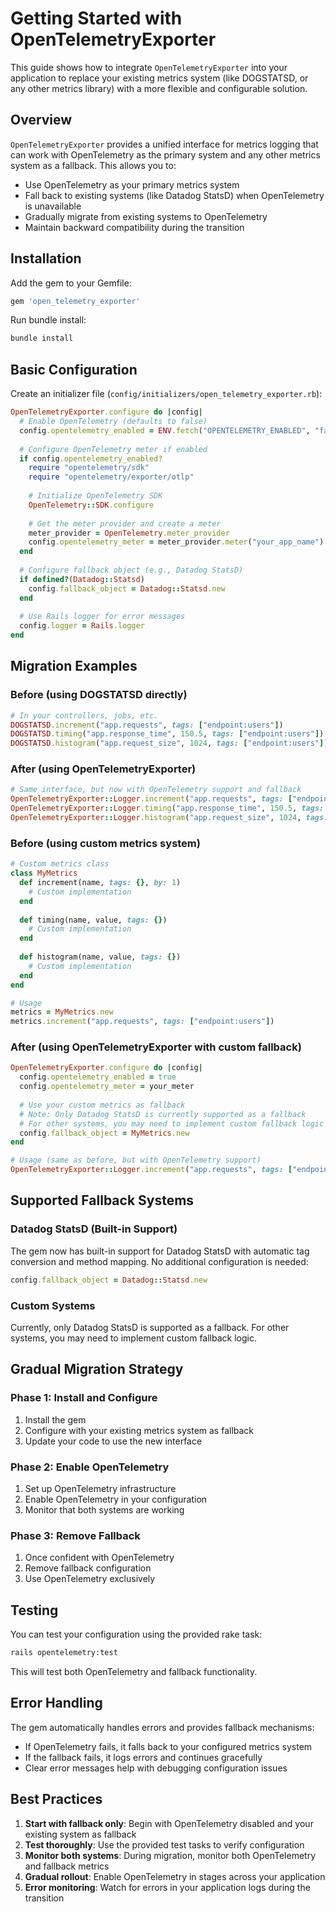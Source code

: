 # Getting Started with OpenTelemetryExporter

This guide shows how to integrate `OpenTelemetryExporter` into your application to replace your existing metrics system (like DOGSTATSD, or any other metrics library) with a more flexible and configurable solution.

## Overview

`OpenTelemetryExporter` provides a unified interface for metrics logging that can work with OpenTelemetry as the primary system and any other metrics system as a fallback. This allows you to:

- Use OpenTelemetry as your primary metrics system
- Fall back to existing systems (like Datadog StatsD) when OpenTelemetry is unavailable
- Gradually migrate from existing systems to OpenTelemetry
- Maintain backward compatibility during the transition

## Installation

Add the gem to your Gemfile:

```ruby
gem 'open_telemetry_exporter'
```

Run bundle install:

```bash
bundle install
```

## Basic Configuration

Create an initializer file (`config/initializers/open_telemetry_exporter.rb`):

```ruby
OpenTelemetryExporter.configure do |config|
  # Enable OpenTelemetry (defaults to false)
  config.opentelemetry_enabled = ENV.fetch("OPENTELEMETRY_ENABLED", "false") == "true"
  
  # Configure OpenTelemetry meter if enabled
  if config.opentelemetry_enabled?
    require "opentelemetry/sdk"
    require "opentelemetry/exporter/otlp"
    
    # Initialize OpenTelemetry SDK
    OpenTelemetry::SDK.configure
    
    # Get the meter provider and create a meter
    meter_provider = OpenTelemetry.meter_provider
    config.opentelemetry_meter = meter_provider.meter("your_app_name")
  end
  
  # Configure fallback object (e.g., Datadog StatsD)
  if defined?(Datadog::Statsd)
    config.fallback_object = Datadog::Statsd.new
  end
  
  # Use Rails logger for error messages
  config.logger = Rails.logger
end
```

## Migration Examples

### Before (using DOGSTATSD directly)

```ruby
# In your controllers, jobs, etc.
DOGSTATSD.increment("app.requests", tags: ["endpoint:users"])
DOGSTATSD.timing("app.response_time", 150.5, tags: ["endpoint:users"])
DOGSTATSD.histogram("app.request_size", 1024, tags: ["endpoint:users"])
```

### After (using OpenTelemetryExporter)

```ruby
# Same interface, but now with OpenTelemetry support and fallback
OpenTelemetryExporter::Logger.increment("app.requests", tags: ["endpoint:users"])
OpenTelemetryExporter::Logger.timing("app.response_time", 150.5, tags: ["endpoint:users"])
OpenTelemetryExporter::Logger.histogram("app.request_size", 1024, tags: ["endpoint:users"])
```

### Before (using custom metrics system)

```ruby
# Custom metrics class
class MyMetrics
  def increment(name, tags: {}, by: 1)
    # Custom implementation
  end
  
  def timing(name, value, tags: {})
    # Custom implementation
  end
  
  def histogram(name, value, tags: {})
    # Custom implementation
  end
end

# Usage
metrics = MyMetrics.new
metrics.increment("app.requests", tags: ["endpoint:users"])
```

### After (using OpenTelemetryExporter with custom fallback)

```ruby
OpenTelemetryExporter.configure do |config|
  config.opentelemetry_enabled = true
  config.opentelemetry_meter = your_meter
  
  # Use your custom metrics as fallback
  # Note: Only Datadog StatsD is currently supported as a fallback
  # For other systems, you may need to implement custom fallback logic
  config.fallback_object = MyMetrics.new
end

# Usage (same as before, but with OpenTelemetry support)
OpenTelemetryExporter::Logger.increment("app.requests", tags: ["endpoint:users"])
```

## Supported Fallback Systems

### Datadog StatsD (Built-in Support)
The gem now has built-in support for Datadog StatsD with automatic tag conversion and method mapping. No additional configuration is needed:

```ruby
config.fallback_object = Datadog::Statsd.new
```

### Custom Systems
Currently, only Datadog StatsD is supported as a fallback. For other systems, you may need to implement custom fallback logic.

## Gradual Migration Strategy

### Phase 1: Install and Configure
1. Install the gem
2. Configure with your existing metrics system as fallback
3. Update your code to use the new interface

### Phase 2: Enable OpenTelemetry
1. Set up OpenTelemetry infrastructure
2. Enable OpenTelemetry in your configuration
3. Monitor that both systems are working

### Phase 3: Remove Fallback
1. Once confident with OpenTelemetry
2. Remove fallback configuration
3. Use OpenTelemetry exclusively

## Testing

You can test your configuration using the provided rake task:

```bash
rails opentelemetry:test
```

This will test both OpenTelemetry and fallback functionality.

## Error Handling

The gem automatically handles errors and provides fallback mechanisms:

- If OpenTelemetry fails, it falls back to your configured metrics system
- If the fallback fails, it logs errors and continues gracefully
- Clear error messages help with debugging configuration issues

## Best Practices

1. **Start with fallback only**: Begin with OpenTelemetry disabled and your existing system as fallback
2. **Test thoroughly**: Use the provided test tasks to verify configuration
3. **Monitor both systems**: During migration, monitor both OpenTelemetry and fallback metrics
4. **Gradual rollout**: Enable OpenTelemetry in stages across your application
5. **Error monitoring**: Watch for errors in your application logs during the transition 